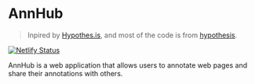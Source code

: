 # AnnHub

> Inpired by [Hypothes.is](https://web.hypothes.is/), and most of the code is from [hypothesis](https://github.com/hypothesis).
    
[![Netlify Status](https://api.netlify.com/api/v1/badges/18634ca3-5bd0-4f15-92e4-d30e672efbd1/deploy-status)](https://app.netlify.com/sites/annhub/deploys)
    

AnnHub is a web application that allows users to annotate web pages and share their annotations with others.
